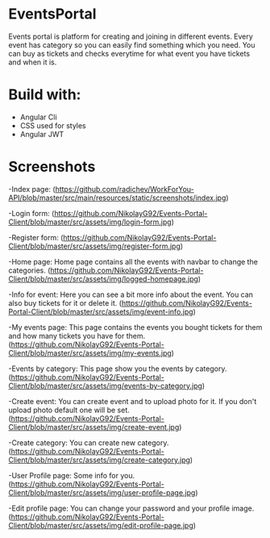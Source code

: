 # EventsPortal
Events portal is platform for creating and joining in different events.
Every event has category so you can easily find something which you need.
You can buy as tickets and checks everytime for what event you have tickets 
and when it is.

# Build with:
- Angular Cli
- CSS used for styles
- Angular JWT

# Screenshots

-Index page:
 (https://github.com/radichev/WorkForYou-API/blob/master/src/main/resources/static/screenshots/index.jpg)

-Login form:
 (https://github.com/NikolayG92/Events-Portal-Client/blob/master/src/assets/img/login-form.jpg)

-Register form:
 (https://github.com/NikolayG92/Events-Portal-Client/blob/master/src/assets/img/register-form.jpg)

-Home page:  Home page contains all the events with navbar to change the categories.
 (https://github.com/NikolayG92/Events-Portal-Client/blob/master/src/assets/img/logged-homepage.jpg)
 
-Info for event: Here you can see a bit more info about the event. You can also buy tickets for it or delete it.
 (https://github.com/NikolayG92/Events-Portal-Client/blob/master/src/assets/img/event-info.jpg)
 
-My events page: This page contains the events you bought tickets for them and how many tickets you have for them.
 (https://github.com/NikolayG92/Events-Portal-Client/blob/master/src/assets/img/my-events.jpg)
 
-Events by category: This page show you the events by category.
 (https://github.com/NikolayG92/Events-Portal-Client/blob/master/src/assets/img/events-by-category.jpg)
 
-Create event: You can create event and to upload photo for it. If you don't upload photo default one will be set.
 (https://github.com/NikolayG92/Events-Portal-Client/blob/master/src/assets/img/create-event.jpg)
 
-Create category: You can create new category.
 (https://github.com/NikolayG92/Events-Portal-Client/blob/master/src/assets/img/create-category.jpg)
 
-User Profile page: Some info for you.
 (https://github.com/NikolayG92/Events-Portal-Client/blob/master/src/assets/img/user-profile-page.jpg)
 
-Edit profile page: You can change your password and your profile image.
 (https://github.com/NikolayG92/Events-Portal-Client/blob/master/src/assets/img/edit-profile-page.jpg)
 
 
 
